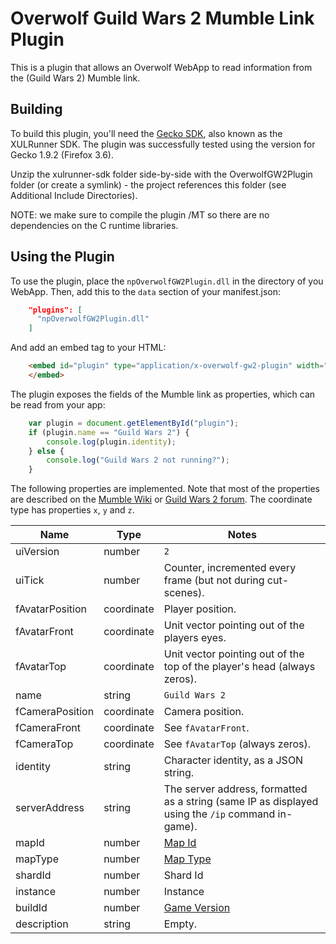 Overwolf Guild Wars 2 Mumble Link Plugin
========================================

This is a plugin that allows an Overwolf WebApp to read information from the (Guild Wars 2) Mumble link.

Building
--------

To build this plugin, you'll need the [Gecko SDK](gecko-sdk), also known as the XULRunner SDK. The plugin was successfully tested using the version for Gecko 1.9.2 (Firefox 3.6).

Unzip the xulrunner-sdk folder side-by-side with the OverwolfGW2Plugin folder (or create a symlink) - the project references this folder (see Additional Include Directories).

NOTE: we make sure to compile the plugin /MT so there are no dependencies on the C runtime libraries.

Using the Plugin
----------------

To use the plugin, place the `npOverwolfGW2Plugin.dll` in the directory of you WebApp. Then, add this to the `data` section of your manifest.json:

```json
    "plugins": [
      "npOverwolfGW2Plugin.dll"
    ]
```

And add an embed tag to your HTML:

```html
    <embed id="plugin" type="application/x-overwolf-gw2-plugin" width="0" height="0">
    </embed>
```

The plugin exposes the fields of the Mumble link as properties, which can be read from your app:

```javascript
    var plugin = document.getElementById("plugin");
    if (plugin.name == "Guild Wars 2") {
        console.log(plugin.identity);
    } else {
        console.log("Guild Wars 2 not running?");
    }
```

The following properties are implemented. Note that most of the properties are described on the [Mumble Wiki](mumble-link) or [Guild Wars 2 forum](gw2-link). The coordinate type has properties `x`, `y` and `z`.

Name            | Type       | Notes
--------------- | ---------- | -----
uiVersion       | number     | `2`
uiTick          | number     | Counter, incremented every frame (but not during cut-scenes).
fAvatarPosition | coordinate | Player position.
fAvatarFront    | coordinate | Unit vector pointing out of the players eyes.
fAvatarTop      | coordinate | Unit vector pointing out of the top of the player's head (always zeros).
name            | string     | `Guild Wars 2`
fCameraPosition | coordinate | Camera position.
fCameraFront    | coordinate | See `fAvatarFront`.
fCameraTop      | coordinate | See `fAvatarTop` (always zeros).
identity        | string     | Character identity, as a JSON string.
serverAddress   | string     | The server address, formatted as a string (same IP as displayed using the `/ip` command in-game).
mapId           | number     | [Map Id][maps]
mapType         | number     | [Map Type][map-type]
shardId         | number     | Shard Id
instance        | number     | Instance
buildId         | number     | [Game Version][build]
description     | string     | Empty.

[gecko-sdk]: https://developer.mozilla.org/en/docs/Gecko_SDK
[mumble-link]: http://wiki.mumble.info/wiki/Link
[gw2-link]: https://forum-en.guildwars2.com/forum/community/api/GW2-s-Mumble-Link-context-data-format/2388565
[map-type]: https://forum-en.guildwars2.com/forum/community/api/GW2-s-Mumble-Link-context-data-format/4482365
[maps]: https://api.guildwars2.com/v2/maps
[build]: https://api.guildwars2.com/v2/build
